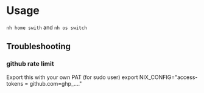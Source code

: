 # Usage

`nh home swith`
and
`nh os switch`
## Troubleshooting

### github rate limit
Export this with your own PAT (for sudo user)
export NIX_CONFIG="access-tokens = github.com=ghp_...."
